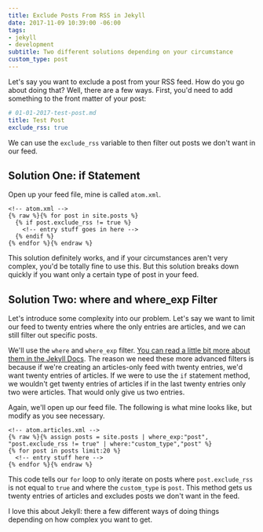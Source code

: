 ```yaml
---
title: Exclude Posts From RSS in Jekyll
date: 2017-11-09 10:39:00 -06:00
tags:
- jekyll
- development
subtitle: Two different solutions depending on your circumstance
custom_type: post
---
```


Let's say you want to exclude a post from your RSS feed. How do you go about doing that? Well, there are a few ways. First, you'd need to add something to the front matter of your post:

```yaml
# 01-01-2017-test-post.md
title: Test Post
exclude_rss: true
```

We can use the `exclude_rss` variable to then filter out posts we don't want in our feed.

## Solution One: if Statement

Open up your feed file, mine is called `atom.xml`.

```liquid
<!-- atom.xml -->
{% raw %}{% for post in site.posts %}
  {% if post.exclude_rss != true %}
    <!-- entry stuff goes in here -->
  {% endif %}
{% endfor %}{% endraw %}
```

This solution definitely works, and if your circumstances aren't very complex, you'd be totally fine to use this. But this solution breaks down quickly if you want only a certain type of post in your feed.

## Solution Two: where and where_exp Filter

Let's introduce some complexity into our problem. Let's say we want to limit our feed to twenty entries where the only entries are articles, and we can still filter out specific posts.

We'll use the `where` and `where_exp` filter. [You can read a little bit more about them in the Jekyll Docs](https://jekyllrb.com/docs/templates/). The reason we need these more advanced filters is because if we're creating an articles-only feed with twenty entries, we'd want twenty entries of articles. If we were to use the `if` statement method, we wouldn't get twenty entries of articles if in the last twenty entries only two were articles. That would only give us two entries.

Again, we'll open up our feed file. The following is what mine looks like, but modify as you see necessary.

```liquid
<!-- atom.articles.xml -->
{% raw %}{% assign posts = site.posts | where_exp:"post", "post.exclude_rss != true" | where:"custom_type","post" %}
{% for post in posts limit:20 %}
  <!-- entry stuff here -->
{% endfor %}{% endraw %}
```

This code tells our `for` loop to only iterate on posts where `post.exclude_rss ` is not equal to `true` and where the `custom_type` is `post`. This method gets us twenty entries of articles and excludes posts we don't want in the feed.

I love this about Jekyll: there a few different ways of doing things depending on how complex you want to get.
